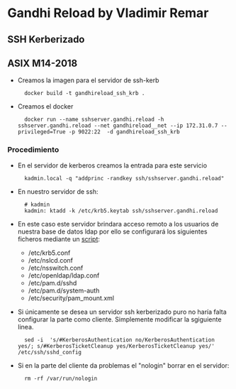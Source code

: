 # Gandhi Reload by Vladimir Remar
## SSH Kerberizado
## ASIX M14-2018

- Creamos la imagen para el servidor de ssh-kerb

		docker build -t gandhireload_ssh_krb .

- Creamos el docker 

		docker run --name sshserver.gandhi.reload -h sshserver.gandhi.reload --net gandhireload__net --ip 172.31.0.7 --privileged=True -p 9022:22  -d gandhireload_ssh_krb

### Procedimiento

- En el servidor de kerberos creamos la entrada para este servicio

		kadmin.local -q "addprinc -randkey ssh/sshserver.gandhi.reload"

- En nuestro servidor de ssh:

		# kadmin
		kadmin: ktadd -k /etc/krb5.keytab ssh/sshserver.gandhi.reload

- En este caso este servidor brindara acceso remoto a los usuarios de nuestra base de 
datos ldap por ello se configurará los siguientes ficheros mediante un
[script](https://gitlab.com/vladimir-remar/Gandhi.Reload/blob/master/Documentacion/ServiciosKerberizados/ServerSSH/config.sh):

	- /etc/krb5.conf
	- /etc/nslcd.conf
	- /etc/nsswitch.conf
	- /etc/openldap/ldap.conf
	- /etc/pam.d/sshd 
	- /etc/pam.d/system-auth 
	- /etc/security/pam_mount.xml

	

- Si únicamente se desea un servidor ssh kerberizado puro no haría falta
configurar la parte como cliente. Simplemente modificar la sgiguiente linea.

		sed -i  's/#KerberosAuthentication no/KerberosAuthentication yes/; s/#KerberosTicketCleanup yes/KerberosTicketCleanup yes/' /etc/ssh/sshd_config

- Si en la parte del cliente da problemas el "nologin" borrar en el 
servidor:

		rm -rf /var/run/nologin